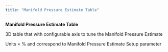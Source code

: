 ```yaml
---
title: "Manifold Pressure Estimate Table"
---
```


**Manifold Pressure Estimate Table**

&#51;D table that with configurable axis to tune the Manifold Pressure Estimate&nbsp;

Units = % and correspond to Manifold Pressure Estimate Setup parameter